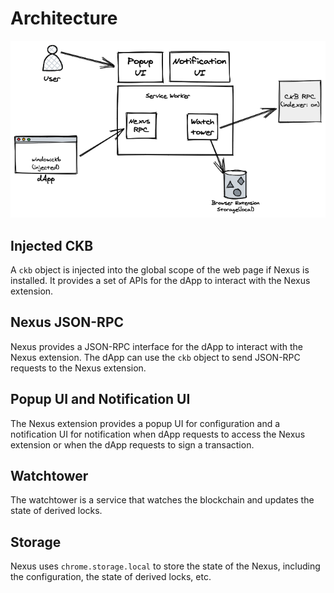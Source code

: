 # Architecture

![](./assets/arch.png)

## Injected CKB

A `ckb` object is injected into the global scope of the web page if Nexus is installed. It provides a set of APIs for
the dApp to interact with the Nexus extension.

## Nexus JSON-RPC

Nexus provides a JSON-RPC interface for the dApp to interact with the Nexus extension. The dApp can use the `ckb`
object to send JSON-RPC requests to the Nexus extension.

## Popup UI and Notification UI

The Nexus extension provides a popup UI for configuration and a notification UI for notification when dApp requests
to access the Nexus extension or when the dApp requests to sign a transaction.

## Watchtower

The watchtower is a service that watches the blockchain and updates the state of derived locks.

## Storage

Nexus uses `chrome.storage.local` to store the state of the Nexus, including the configuration, the state of derived locks, etc.
